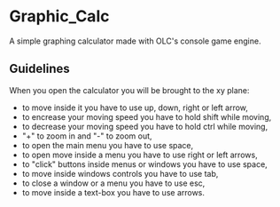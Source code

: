 Graphic_Calc
==============

A simple graphing calculator made with OLC's console game engine.

Guidelines
--------------

When you open the calculator you will be brought to the xy plane:
- to move inside it you have to use up, down, right or left arrow,
- to encrease your moving speed you have to hold shift while moving,
- to decrease your moving speed you have to hold ctrl while moving,
- "+" to zoom in and "-" to zoom out,
- to open the main menu you have to use space,
- to open move inside a menu you have to use right or left arrows,
- to "click" buttons inside menus or windows you have to use space,
- to move inside windows controls you have to use tab,
- to close a window or a menu you have to use esc,
- to move inside a text-box you have to use arrows.
